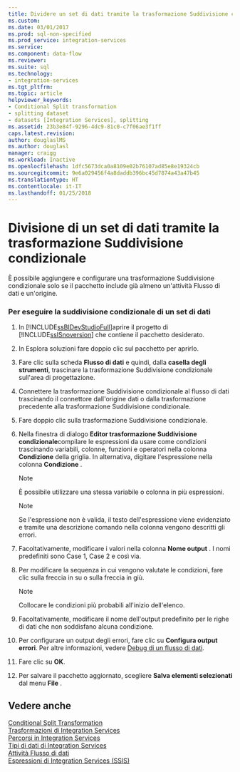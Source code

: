 ```yaml
---
title: Dividere un set di dati tramite la trasformazione Suddivisione condizionale | Microsoft Docs
ms.custom: 
ms.date: 03/01/2017
ms.prod: sql-non-specified
ms.prod_service: integration-services
ms.service: 
ms.component: data-flow
ms.reviewer: 
ms.suite: sql
ms.technology:
- integration-services
ms.tgt_pltfrm: 
ms.topic: article
helpviewer_keywords:
- Conditional Split transformation
- splitting dataset
- datasets [Integration Services], splitting
ms.assetid: 23b3e84f-9296-4dc9-81c0-c7f06ae3f1ff
caps.latest.revision: 
author: douglaslMS
ms.author: douglasl
manager: craigg
ms.workload: Inactive
ms.openlocfilehash: 1dfc5673dca0a8109e02b76107ad85e8e19324cb
ms.sourcegitcommit: 9e6a029456f4a8daddb396bc45d7874a43a47b45
ms.translationtype: HT
ms.contentlocale: it-IT
ms.lasthandoff: 01/25/2018
---
```

# <a name="split-a-dataset-by-using-the-conditional-split-transformation"></a>Divisione di un set di dati tramite la trasformazione Suddivisione condizionale
  È possibile aggiungere e configurare una trasformazione Suddivisione condizionale solo se il pacchetto include già almeno un'attività Flusso di dati e un'origine.  
  
### <a name="to-conditionally-split-a-dataset"></a>Per eseguire la suddivisione condizionale di un set di dati  
  
1.  In [!INCLUDE[ssBIDevStudioFull](../../../includes/ssbidevstudiofull-md.md)]aprire il progetto di [!INCLUDE[ssISnoversion](../../../includes/ssisnoversion-md.md)] che contiene il pacchetto desiderato.  
  
2.  In Esplora soluzioni fare doppio clic sul pacchetto per aprirlo.  
  
3.  Fare clic sulla scheda **Flusso di dati** e quindi, dalla **casella degli strumenti**, trascinare la trasformazione Suddivisione condizionale sull'area di progettazione.  
  
4.  Connettere la trasformazione Suddivisione condizionale al flusso di dati trascinando il connettore dall'origine dati o dalla trasformazione precedente alla trasformazione Suddivisione condizionale.  
  
5.  Fare doppio clic sulla trasformazione Suddivisione condizionale.  
  
6.  Nella finestra di dialogo **Editor trasformazione Suddivisione condizionale**compilare le espressioni da usare come condizioni trascinando variabili, colonne, funzioni e operatori nella colonna **Condizione** della griglia. In alternativa, digitare l'espressione nella colonna **Condizione** .  
  
    > [!NOTE]  
    >  È possibile utilizzare una stessa variabile o colonna in più espressioni.  
  
    > [!NOTE]  
    >  Se l'espressione non è valida, il testo dell'espressione viene evidenziato e tramite una descrizione comando nella colonna vengono descritti gli errori.  
  
7.  Facoltativamente, modificare i valori nella colonna **Nome output** . I nomi predefiniti sono Case 1, Case 2 e così via.  
  
8.  Per modificare la sequenza in cui vengono valutate le condizioni, fare clic sulla freccia in su o sulla freccia in giù.  
  
    > [!NOTE]  
    >  Collocare le condizioni più probabili all'inizio dell'elenco.  
  
9. Facoltativamente, modificare il nome dell'output predefinito per le righe di dati che non soddisfano alcuna condizione.  
  
10. Per configurare un output degli errori, fare clic su **Configura output errori**. Per altre informazioni, vedere [Debug di un flusso di dati](../../../integration-services/troubleshooting/debugging-data-flow.md).  
  
11. Fare clic su **OK**.  
  
12. Per salvare il pacchetto aggiornato, scegliere **Salva elementi selezionati** dal menu **File** .  
  
## <a name="see-also"></a>Vedere anche  
 [Conditional Split Transformation](../../../integration-services/data-flow/transformations/conditional-split-transformation.md)   
 [Trasformazioni di Integration Services](../../../integration-services/data-flow/transformations/integration-services-transformations.md)   
 [Percorsi in Integration Services](../../../integration-services/data-flow/integration-services-paths.md)   
 [Tipi di dati di Integration Services](../../../integration-services/data-flow/integration-services-data-types.md)   
 [Attività Flusso di dati](../../../integration-services/control-flow/data-flow-task.md)   
 [Espressioni di Integration Services &#40;SSIS&#41;](../../../integration-services/expressions/integration-services-ssis-expressions.md)  
  
  
